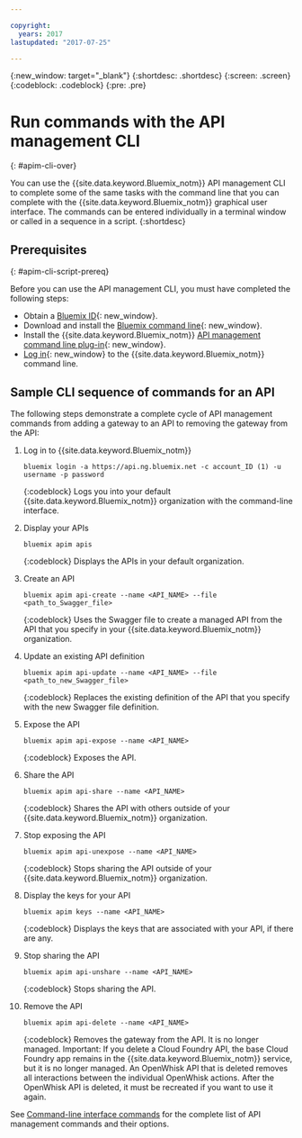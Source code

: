 ```yaml
---

copyright:
  years: 2017
lastupdated: "2017-07-25"

---
```



{:new_window: target="_blank"}
{:shortdesc: .shortdesc}
{:screen: .screen}
{:codeblock: .codeblock}
{:pre: .pre}

# Run commands with the API management CLI
{: #apim-cli-over}

You can use the {{site.data.keyword.Bluemix_notm}} API management CLI to complete some of the same tasks with the command line that you can complete with the {{site.data.keyword.Bluemix_notm}} graphical user interface. The commands can be entered individually in a terminal window or called in a sequence in a script. 
{:shortdesc}

## Prerequisites
{: #apim-cli-script-prereq}

Before you can use the API management CLI, you must have completed the following steps:

* Obtain a [Bluemix ID](../../admin/adminpublic.html#signing-up-for-bluemix){: new_window}. 
* Download and install the [Bluemix command line](../../cli/reference/bluemix_cli/index.html#getting-started){: new_window}.
* Install the {{site.data.keyword.Bluemix_notm}} [API management command line plug-in](../../cli/reference/bluemix_cli/index.html#install_plug-in){: new_window}.
* [Log in](../../cli/reference/bluemix_cli/bx_cli.html){: new_window} to the {{site.data.keyword.Bluemix_notm}} command line.

## Sample CLI sequence of commands for an API

The following steps demonstrate a complete cycle of API management commands from adding a gateway to an API to removing the gateway from the API:

1. Log in to {{site.data.keyword.Bluemix_notm}} 
    ```
    bluemix login -a https://api.ng.bluemix.net -c account_ID (1) -u username -p password
    ```
    {:codeblock}
    Logs you into your default {{site.data.keyword.Bluemix_notm}} organization with the command-line interface.

2. Display your APIs
    ```
    bluemix apim apis
    ```
    {:codeblock}
    Displays the APIs in your default organization.

3. Create an API
    ```
    bluemix apim api-create --name <API_NAME> --file <path_to_Swagger_file>
    ```
    {:codeblock}
    Uses the Swagger file to create a managed API from the API that you specify in your {{site.data.keyword.Bluemix_notm}} organization.

4. Update an existing API definition
    ```
    bluemix apim api-update --name <API_NAME> --file <path_to_new_Swagger_file>
    ```
    {:codeblock}
    Replaces the existing definition of the API that you specify with the new Swagger file definition.

5. Expose the API
    ```
    bluemix apim api-expose --name <API_NAME>
    ```
    {:codeblock}
    Exposes the API.

6. Share the API
    ```
    bluemix apim api-share --name <API_NAME>
    ```
    {:codeblock}
    Shares the API with others outside of your {{site.data.keyword.Bluemix_notm}} organization.

7. Stop exposing the API
    ```
    bluemix apim api-unexpose --name <API_NAME>
    ```
    {:codeblock}
    Stops sharing the API outside of your {{site.data.keyword.Bluemix_notm}} organization.

8. Display the keys for your API
    ```
    bluemix apim keys --name <API_NAME>
    ```
    {:codeblock}
    Displays the keys that are associated with your API, if there are any.

9. Stop sharing the API
    ```
    bluemix apim api-unshare --name <API_NAME>
    ```
    {:codeblock}
    Stops sharing the API.
	
10. Remove the API
    ```
    bluemix apim api-delete --name <API_NAME>
    ```
    {:codeblock}
    Removes the gateway from the API. It is no longer managed. 
    Important: If you delete a Cloud Foundry API, the base Cloud Foundry app remains in the {{site.data.keyword.Bluemix_notm}} service, but it is no longer managed. An OpenWhisk API that is deleted removes all interactions between the individual OpenWhisk actions. After the OpenWhisk API is deleted, it must be recreated if you want to use it again.
    
See [Command-line interface commands](../../cli/plugins/api-management-cliplugin/index.html) for the complete list of API management commands and their options.

